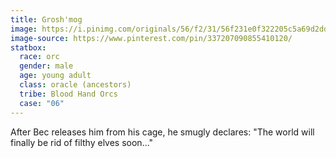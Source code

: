 ```yaml
---
title: Grosh'mog
image: https://i.pinimg.com/originals/56/f2/31/56f231e0f322205c5a69d2dd7a5489cb.jpg
image-source: https://www.pinterest.com/pin/337207090855410120/
statbox:
  race: orc
  gender: male
  age: young adult
  class: oracle (ancestors)
  tribe: Blood Hand Orcs
  case: "06"
---
```


After Bec releases him from his cage, he smugly declares: "The world will finally be rid of filthy elves soon..."
